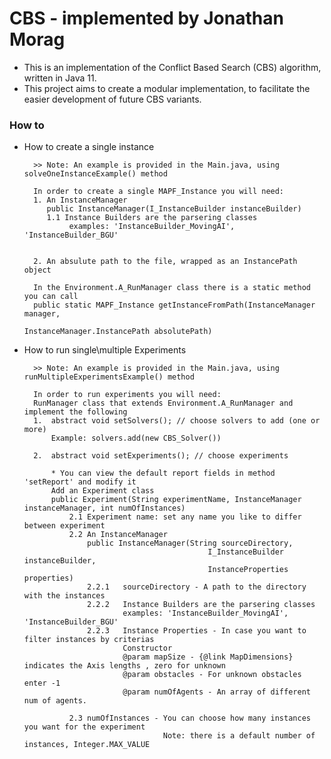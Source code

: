 # CBS - implemented by Jonathan Morag
* This is an implementation of the Conflict Based Search (CBS) algorithm, written in Java 11. 
* This project aims to create a modular implementation, to facilitate the easier development of future CBS variants.

### How to 
* How to create a single instance
    
        >> Note: An example is provided in the Main.java, using solveOneInstanceExample() method
        
        In order to create a single MAPF_Instance you will need:
        1. An InstanceManager
           public InstanceManager(I_InstanceBuilder instanceBuilder)
           1.1 Instance Builders are the parsering classes
                examples: 'InstanceBuilder_MovingAI', 'InstanceBuilder_BGU'
        
        
        2. An absulute path to the file, wrapped as an InstancePath object
        
        In the Environment.A_RunManager class there is a static method you can call
        public static MAPF_Instance getInstanceFromPath(InstanceManager manager, 
                                                        InstanceManager.InstancePath absolutePath)
                                                        
* How to run single\multiple Experiments    
        
        >> Note: An example is provided in the Main.java, using runMultipleExperimentsExample() method
        
        In order to run experiments you will need:
        RunManager class that extends Environment.A_RunManager and implement the following
        1.  abstract void setSolvers(); // choose solvers to add (one or more)
            Example: solvers.add(new CBS_Solver())
            
        2.  abstract void setExperiments(); // choose experiments
            
            * You can view the default report fields in method 'setReport' and modify it 
            Add an Experiment class
            public Experiment(String experimentName, InstanceManager instanceManager, int numOfInstances)
                2.1 Experiment name: set any name you like to differ between experiment
                2.2 An InstanceManager       
                    public InstanceManager(String sourceDirectory,
                                               I_InstanceBuilder instanceBuilder,
                                               InstanceProperties properties)
                    2.2.1   sourceDirectory - A path to the directory with the instances
                    2.2.2   Instance Builders are the parsering classes
                            examples: 'InstanceBuilder_MovingAI', 'InstanceBuilder_BGU'
                    2.2.3   Instance Properties - In case you want to filter instances by criterias
                            Constructor
                            @param mapSize - {@link MapDimensions} indicates the Axis lengths , zero for unknown
                            @param obstacles - For unknown obstacles enter -1
                            @param numOfAgents - An array of different num of agents. 
            
                2.3 numOfInstances - You can choose how many instances you want for the experiment
                                     Note: there is a default number of instances, Integer.MAX_VALUE
                                

